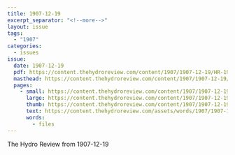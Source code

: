 ```yaml
---
title: 1907-12-19
excerpt_separator: "<!--more-->"
layout: issue
tags:
  - "1907"
categories:
  - issues
issue:
  date: 1907-12-19
  pdf: https://content.thehydroreview.com/content/1907/1907-12-19/HR-1907-12-19.pdf
  masthead: https://content.thehydroreview.com/content/1907/1907-12-19/masthead/HR-1907-12-19.jpg
  pages:
    - small: https://content.thehydroreview.com/content/1907/1907-12-19/small/HR-1907-12-19-01.jpg
      large: https://content.thehydroreview.com/content/1907/1907-12-19/large/HR-1907-12-19-01.jpg
      thumb: https://content.thehydroreview.com/content/1907/1907-12-19/thumbnails/HR-1907-12-19-01.jpg
      text: https://content.thehydroreview.com/assets/words/1907/1907-12-19/HR-1907-12-19-01.txt
      words:
        - files
---
```


The Hydro Review from 1907-12-19

<!--more-->

